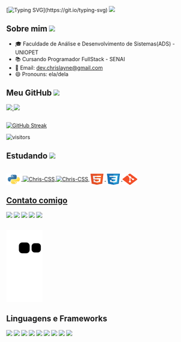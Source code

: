 
[![Typing SVG](https://readme-typing-svg.demolab.com?font=Fira+Code&pause=1000&color=FFFFFF&width=450&lines=Ol%C3%A1%2C+Seja+Bem-Vindo(a)!)](https://git.io/typing-svg)
![](https://media.discordapp.net/attachments/936682535147155509/1026790074479824916/Meu_projeto-1_2.png?width=1000&height=230)
## Sobre mim <img src="https://media.giphy.com/media/mGcNjsfWAjY5AEZNw6/giphy.gif" width="50">
- 🎓 Faculdade de Análise e Desenvolvimento de Sistemas(ADS) - UNIOPET
- 📚 Cursando Programador FullStack - SENAI
- 📩 Email: dev.chrislayne@gmail.com 
- 😄 Pronouns: ela/dela

## Meu GitHub <img src="https://emojis.slackmojis.com/emojis/images/1588315024/8823/hyperkitty.gif?1588315024" width="30" />

<div align="rigth">
  <a href="https://github.com/chrislaynegc">
    <img height="150em" src="https://github-readme-stats.vercel.app/api?username=chrislaynegc&count_private=true&include_all_commits=true&show_icons=true&theme=dracula&hide_border=false&show_owner=true"/>
    <img height="150em" src="https://github-readme-stats.vercel.app/api/top-langs/?username=chrislaynegc&theme=dracula&hide_border=false&&layout=compact"/>
  </a>
</div>

##

[![GitHub Streak](http://github-readme-streak-stats.herokuapp.com?user=ChrislayneGC&theme=radical&hide_border=true&border_radius=29.2&locale=pt-br&date_format=j%20M%5B%20Y%5D)](https://git.io/streak-stats)
  
![visitors](https://visitor-badge-reloaded.herokuapp.com/badge?page_id=chrislaynegc&color=00cf00)

## Estudando <img src="https://emojis.slackmojis.com/emojis/images/1621024394/39092/cat-roll.gif?1621024394" width="28" /> <a href="https://github.com/xrkffgg/xrkffgg/blob/master/quotations.md">
</div>
<div style="display: inline_block"><br>
  <img align="center" alt="Chris-Python" height="30" width="40" src="https://raw.githubusercontent.com/devicons/devicon/master/icons/python/python-original.svg">
  <img align="center" alt="Chris-CSS" height="30" width="40" 
src="https://cdn.jsdelivr.net/gh/devicons/devicon/icons/ruby/ruby-plain-wordmark.svg">
  <img align="center" alt="Chris-CSS" height="30" width="40" 
src="https://cdn.jsdelivr.net/gh/devicons/devicon/icons/mysql/mysql-original-wordmark.svg">
  <img align="center" alt="Chris-HTML" height="30" width="40" src="https://raw.githubusercontent.com/devicons/devicon/master/icons/html5/html5-original.svg">
  <img align="center" alt="Chris-CSS" height="30" width="40" src="https://raw.githubusercontent.com/devicons/devicon/master/icons/css3/css3-original.svg">
  <img align="center" alt="git" height="30" width="40" src="https://raw.githubusercontent.com/devicons/devicon/master/icons/git/git-original.svg">
  
</div>


## Contato comigo
<div> 
  <a href="https://www.instagram.com/cchris_godoy/" target="_blank"><img src="https://img.shields.io/badge/-Instagram-%23E4405F?style=for-the-badge&logo=instagram&logoColor=white" target="_blank"></a>
  <a href="https://www.facebook.com/chrislayne.caracato.7/" target="_blank"><img src="https://img.shields.io/badge/Facebook-1877F2?style=for-the-badge&logo=facebook&logoColor=white" target="_blank"></a>
  <a href="https://discord.gg/ab4GbxedP3" target="_blank"><img src="https://img.shields.io/badge/Discord-7289DA?style=for-the-badge&logo=discord&logoColor=white" target="_blank"></a> 
  <a href = "mailto:dev.chrislayne@gmail.com"><img src="https://img.shields.io/badge/-Gmail-%23333?style=for-the-badge&logo=gmail&logoColor=white" target="_blank"></a>
  <a href="https://www.linkedin.com/in/chrislayne-godoy-399708225/" target="_blank"><img src="https://img.shields.io/badge/-LinkedIn-%230077B5?style=for-the-badge&logo=linkedin&logoColor=white" target="_blank"></a>
  
## 
 ![Snake animation](https://github.com/chrislaynegc/chrislaynegc/blob/output/github-contribution-grid-snake.svg)
## 
<div>
  <h2>Linguagens e Frameworks</h2>
  <img src=https://progress-bar.dev/70?title=HTML />
  <img src=https://progress-bar.dev/60?title=CSS />
  <img src=https://progress-bar.dev/75?title=JAVASCRIPT />
  <img src=https://progress-bar.dev/90?title=JAVA  />
  <img src=https://progress-bar.dev/55?title=PYTHON  />
  <img src=https://progress-bar.dev/75?title=C  />
  <img src=https://progress-bar.dev/50?title=PHP  />
  <img src=https://progress-bar.dev/85?title=SQL  />
  <img src=https://progress-bar.dev/70?title=REACT  />
</div>


